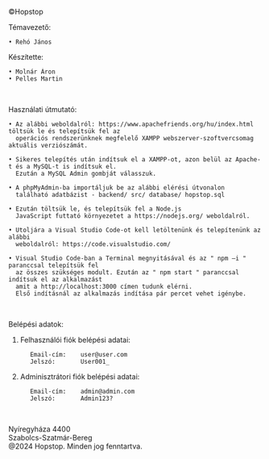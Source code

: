 ©Hopstop

Témavezető:

    • Rehó János

Készítette:

    • Molnár Áron
    • Pelles Martin
    

<br />                         
														         
Használati útmutató:

    • Az alábbi weboldalról: https://www.apachefriends.org/hu/index.html töltsük le és telepítsük fel az 
      operációs rendszerünknek megfelelő XAMPP webszerver-szoftvercsomag aktuális verziószámát.

    • Sikeres telepítés után indítsuk el a XAMPP-ot, azon belül az Apache-t és a MySQL-t is indítsuk el. 
      Ezután a MySQL Admin gombját válasszuk.

    • A phpMyAdmin-ba importáljuk be az alábbi elérési útvonalon 
      található adatbázist - backend/ src/ database/ hopstop.sql
    
    • Ezután töltsük le, és telepítsük fel a Node.js 
      JavaScript futtató környezetet a https://nodejs.org/ weboldalról.

    • Utoljára a Visual Studio Code-ot kell letöltenünk és telepítenünk az alábbi
      weboldalról: https://code.visualstudio.com/

    • Visual Studio Code-ban a Terminal megnyitásával és az " npm –i " paranccsal telepítsük fel 
      az összes szükséges modult. Ezután az " npm start " paranccsal indítsuk el az alkalmazást
      amit a http://localhost:3000 címen tudunk elérni.
      Első indításnál az alkalmazás indítása pár percet vehet igénybe.


<br />     

Belépési adatok:

1. Felhasználói fiók belépési adatai:
```
      Email-cím:    user@user.com
      Jelszó:       User001_
```

2. Adminisztrátori fiók belépési adatai:
```
      Email-cím:    admin@admin.com
      Jelszó:       Admin123?
```


<br /> 

 Nyíregyháza 4400      
 Szabolcs-Szatmár-Bereg        
 @2024 Hopstop. Minden jog fenntartva. 